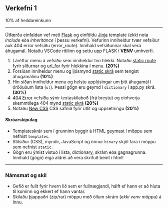 ## Verkefni 1 
10% af heildareinkunn

---

Útfærðu einfaldan vef með [Flask](https://flask.palletsprojects.com/en/2.3.x/) og einföldu [Jinja](https://jinja.palletsprojects.com/en/3.0.x/templates/) template (ekki nota _include_ eða _inheritance_ í þessu verkefni). Vefurinn inniheldur tvær vefsíður auk 404 error vefsíðu (error_route). Innihald vefsíðunnar skal vera áhugamál.  Notaðu VSCode ritilinn og settu upp FLASK í **VENV** umhverfi.

1. Láréttur menu á vefsíðu sem inniheldur tvo hlekki. Notaðu [static route](https://github.com/vefthroun/Vefforritun1/blob/main/Verkefni1/namsefni/staticRoutes.py) fyrir síðurnar og [url_for](https://github.com/vefthroun/Vefforritun1/blob/main/Verkefni1/namsefni/urlfor.py) fyrir hlekkina í menu. **(20%)**
1. Forsíðan inniheldur menu og ljósmynd [static skrá](https://github.com/vefthroun/Vefforritun1/blob/main/Verkefni1/namsefni/staticFiles.py) sem tengist áhugamálinu **(10%)**
1. Hin síðan inniheldur menu og helstu upplýsingar um þitt áhugamál í óröðuðum lista (`ul`). Þessi gögn eru geymd í `dictionary` í app.py skrá. **(30%)**
1. [404 Error](https://github.com/vefthroun/Vefforritun1/blob/main/Verkefni1/namsefni/errorHandlingStatusCodes.py) vefsíða sýnir textaskilaboð (frá breytu) og einhverja skemmtilega 404 mynd [static skrá](https://github.com/vefthroun/Vefforritun1/blob/main/Verkefni1/namsefni/staticFiles.py) **(20%)**
1. Notaðu [New CSS](https://newcss.net/) CSS safnið fyrir útlit og uppsetningu **(20%)**


#### Skráarskipulag
- Templateskrár sem í grunninn byggir á HTML geymast í möppu sem nefnist `templates`.
- Stílsíður (CSS), myndir, JavaScript og önnur `binary` skjöl fara í möppu sem nefnist `static`.
- Gögn eru ýmist vistuð í lista, dictionary, skrám eða gagnagrunna. Innihald (gögn) eiga aldrei að vera skrifuð beint í html!
  
---

### Námsmat og skil
- Gefið er fullt fyrir hvern lið sem er fullnægjandi, hálft ef hann er að hluta til kominn og ekkert ef hann vantar.
- Skilaðu þjappaðri (zip/rar) möppu með öllum skrám (_ekki venv möppu_) á Innu.
